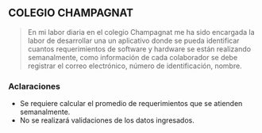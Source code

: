 ## COLEGIO CHAMPAGNAT
> En mi labor diaria en el colegio Champagnat me ha sido encargada la labor de desarrollar una un aplicativo donde se pueda identificar cuantos requerimientos de software y hardware se están realizando semanalmente, como información de cada colaborador se debe registrar el correo electrónico, número de identificación, nombre.
### Aclaraciones
- Se requiere calcular el promedio de requerimientos que se atienden semanalmente.
- No se realizará validaciones de los datos ingresados.
